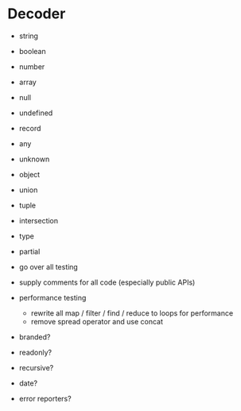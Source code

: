 # Decoder

- string
- boolean
- number
- array
- null
- undefined
- record
- any
- unknown
- object
- union
- tuple

- intersection
- type
- partial
- go over all testing
- supply comments for all code (especially public APIs)
- performance testing
    * rewrite all map / filter / find / reduce to loops for performance
    * remove spread operator and use concat

- branded?
- readonly?
- recursive?
- date?
- error reporters?
